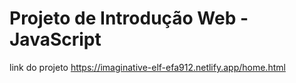 # Projeto de Introdução Web - JavaScript

link do projeto https://imaginative-elf-efa912.netlify.app/home.html

